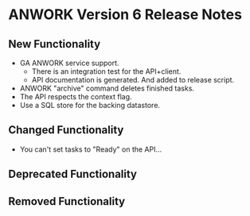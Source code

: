 # ANWORK Version 6 Release Notes

## New Functionality
- GA ANWORK service support.
  - There is an integration test for the API+client.
  - API documentation is generated. And added to release script.
- ANWORK "archive" command deletes finished tasks.
- The API respects the context flag.
- Use a SQL store for the backing datastore.

## Changed Functionality
- You can't set tasks to "Ready" on the API...

## Deprecated Functionality

## Removed Functionality
